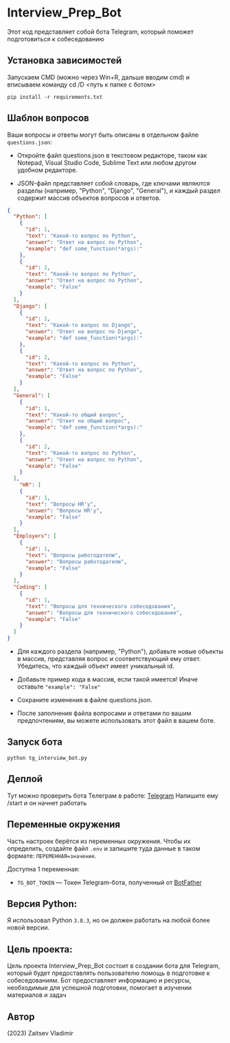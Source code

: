 # Interview_Prep_Bot

Этот код представляет собой бота Telegram, который поможет подготовиться к собеседованию

## Установка зависимостей

Запускаем CMD (можно через Win+R, дальше вводим cmd) и вписываем команду cd /D <путь к папке с ботом>

```
pip install -r requirements.txt
```

## Шаблон вопросов
Ваши вопросы и ответы могут быть описаны в отдельном файле `questions.json`:

- Откройте файл questions.json в текстовом редакторе, таком как Notepad, Visual Studio Code, Sublime Text или любом другом удобном редакторе.

- JSON-файл представляет собой словарь, где ключами являются разделы (например, "Python", "Django", "General"), и каждый раздел содержит массив объектов вопросов и ответов.

```json
{
  "Python": [
    {
      "id": 1,
      "text": "Какой-то вопрос по Python",
      "answer": "Ответ на вопрос по Python",
      "example": "def some_function(*args):"
    },
    {
      "id": 2,
      "text": "Какой-то вопрос по Python",
      "answer": "Ответ на вопрос по Python",
      "example": "False"
    }
  ],
  "Django": [
    {
      "id": 1,
      "text": "Какой-то вопрос по Django",
      "answer": "Ответ на вопрос по Django",
      "example": "def some_function(*args):"
    },
    {
      "id": 2,
      "text": "Какой-то вопрос по Python",
      "answer": "Ответ на вопрос по Python",
      "example": "False"
    }
  ],
  "General": [
    {
      "id": 1,
      "text": "Какой-то общий вопрос",
      "answer": "Ответ на общий вопрос",
      "example": "def some_function(*args):"
    },
    {
      "id": 2,
      "text": "Какой-то вопрос по Python",
      "answer": "Ответ на вопрос по Python",
      "example": "False"
    }
  ],
    "HR": [
    {
      "id": 1,
      "text": "Вопросы HR'у",
      "answer": "Вопросы HR'у",
      "example": "False"
    }
  ],
  "Employers": [
    {
      "id": 1,
      "text": "Вопросы работодателю",
      "answer": "Вопросы работодателю",
      "example": "False"
    }
  ],
  "Coding": [
    {
      "id": 1,
      "text": "Вопросы для технического собеседования",
      "answer": "Вопросы для технического собеседования",
      "example": "False"
    }
  ]
}
```
- Для каждого раздела (например, "Python"), добавьте новые объекты в массив, представляя вопрос и соответствующий ему ответ. Убедитесь, что каждый объект имеет уникальный id.

- Добавьте пример кода в массив, если такой имеется! Иначе оставьте ```"example": "False"```

- Сохраните изменения в файле questions.json.

- После заполнения файла вопросами и ответами по вашим предпочтениям, вы можете использовать этот файл в вашем боте.

## Запуск бота 

```
python tg_interview_bot.py
```

## Деплой

Тут можно проверить бота Телеграм в работе: [Telegram](https://t.me/interview_py_bot)
Напишите ему /start и он начнет работать

## Переменные окружения

Часть настроек берётся из переменных окружения. Чтобы их определить, создайте файл `.env` и запишите туда данные в таком формате: `ПЕРЕМЕННАЯ=значение`.

Доступна 1 переменная:
- `TG_BOT_TOKEN` — Токен Telegram-бота, полученный от [BotFather](https://t.me/BotFather)

## Версия Python: 
Я использовал Python `3.8.3`, но он должен работать на любой более новой версии.

## Цель проекта:
Цель проекта Interview_Prep_Bot состоит в создании бота для Telegram, который будет предоставлять пользователю помощь в подготовке к собеседованиям. Бот предоставляет информацию и ресурсы, необходимые для успешной подготовки, помогает в изучении материалов и задач

## Автор
(2023) Zaitsev Vladimir
